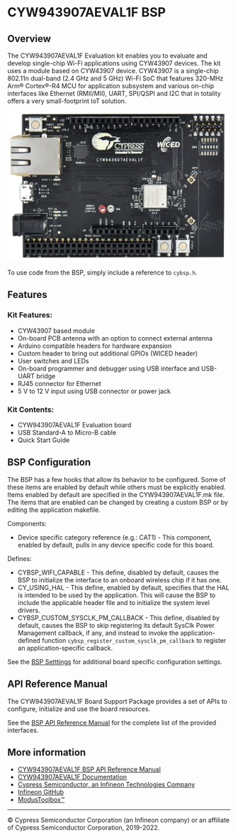 # CYW943907AEVAL1F BSP

## Overview

The CYW943907AEVAL1F Evaluation kit enables you to evaluate and develop single-chip Wi-Fi applications using CYW43907 devices. The kit uses a module based on CYW43907 device. CYW43907 is a single-chip 802.11n dual-band (2.4 GHz and 5 GHz) Wi-Fi SoC that features 320-MHz Arm® Cortex®-R4 MCU for application subsystem and various on-chip interfaces like Ethernet (RMII/MII), UART, SPI/QSPI and I2C that in totality offers a very small-footprint IoT solution.

![](docs/html/board.png)

To use code from the BSP, simply include a reference to `cybsp.h`.

## Features

### Kit Features:

* CYW43907 based module
* On-board PCB antenna with an option to connect external antenna
* Arduino compatible headers for hardware expansion
* Custom header to bring out additional GPIOs (WICED header)
* User switches and LEDs
* On-board programmer and debugger using USB interface and USB-UART bridge
* RJ45 connector for Ethernet
* 5 V to 12 V input using USB connector or power jack

### Kit Contents:

* CYW943907AEVAL1F Evaluation board
* USB Standard-A to Micro-B cable
* Quick Start Guide

## BSP Configuration

The BSP has a few hooks that allow its behavior to be configured. Some of these items are enabled by default while others must be explicitly enabled. Items enabled by default are specified in the CYW943907AEVAL1F.mk file. The items that are enabled can be changed by creating a custom BSP or by editing the application makefile.

Components:
* Device specific category reference (e.g.: CAT1) - This component, enabled by default, pulls in any device specific code for this board.

Defines:
* CYBSP_WIFI_CAPABLE - This define, disabled by default, causes the BSP to initialize the interface to an onboard wireless chip if it has one.
* CY_USING_HAL - This define, enabled by default, specifies that the HAL is intended to be used by the application. This will cause the BSP to include the applicable header file and to initialize the system level drivers.
* CYBSP_CUSTOM_SYSCLK_PM_CALLBACK - This define, disabled by default, causes the BSP to skip registering its default SysClk Power Management callback, if any, and instead to invoke the application-defined function `cybsp_register_custom_sysclk_pm_callback` to register an application-specific callback.



See the [BSP Setttings][settings] for additional board specific configuration settings.

## API Reference Manual

The CYW943907AEVAL1F Board Support Package provides a set of APIs to configure, initialize and use the board resources.

See the [BSP API Reference Manual][api] for the complete list of the provided interfaces.

## More information
* [CYW943907AEVAL1F BSP API Reference Manual][api]
* [CYW943907AEVAL1F Documentation](https://www.cypress.com/documentation/development-kitsboards/cyw943907aeval1f-evaluation-kit)
* [Cypress Semiconductor, an Infineon Technologies Company](http://www.cypress.com)
* [Infineon GitHub](https://github.com/infineon)
* [ModusToolbox™](https://www.cypress.com/products/modustoolbox-software-environment)

[api]: https://infineon.github.io/TARGET_CYW943907AEVAL1F/html/modules.html
[settings]: https://infineon.github.io/TARGET_CYW943907AEVAL1F/html/md_bsp_settings.html

---
© Cypress Semiconductor Corporation (an Infineon company) or an affiliate of Cypress Semiconductor Corporation, 2019-2022.